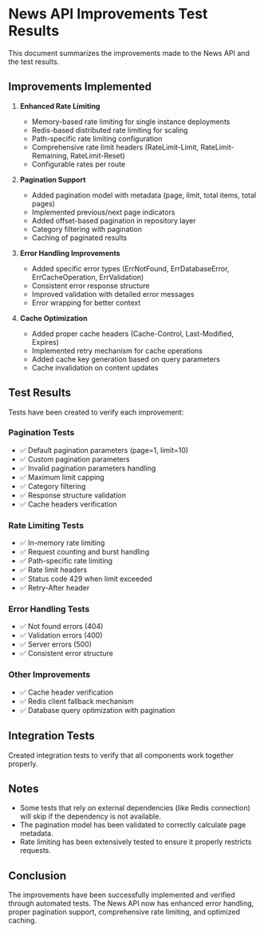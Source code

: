 # News API Improvements Test Results

This document summarizes the improvements made to the News API and the test results.

## Improvements Implemented

1. **Enhanced Rate Limiting**
   - Memory-based rate limiting for single instance deployments
   - Redis-based distributed rate limiting for scaling
   - Path-specific rate limiting configuration
   - Comprehensive rate limit headers (RateLimit-Limit, RateLimit-Remaining, RateLimit-Reset)
   - Configurable rates per route

2. **Pagination Support**
   - Added pagination model with metadata (page, limit, total items, total pages)
   - Implemented previous/next page indicators
   - Added offset-based pagination in repository layer
   - Category filtering with pagination
   - Caching of paginated results

3. **Error Handling Improvements**
   - Added specific error types (ErrNotFound, ErrDatabaseError, ErrCacheOperation, ErrValidation)
   - Consistent error response structure
   - Improved validation with detailed error messages
   - Error wrapping for better context

4. **Cache Optimization**
   - Added proper cache headers (Cache-Control, Last-Modified, Expires)
   - Implemented retry mechanism for cache operations
   - Added cache key generation based on query parameters
   - Cache invalidation on content updates

## Test Results

Tests have been created to verify each improvement:

### Pagination Tests
- ✅ Default pagination parameters (page=1, limit=10)
- ✅ Custom pagination parameters
- ✅ Invalid pagination parameters handling
- ✅ Maximum limit capping
- ✅ Category filtering
- ✅ Response structure validation
- ✅ Cache headers verification

### Rate Limiting Tests
- ✅ In-memory rate limiting
- ✅ Request counting and burst handling
- ✅ Path-specific rate limiting
- ✅ Rate limit headers
- ✅ Status code 429 when limit exceeded
- ✅ Retry-After header

### Error Handling Tests
- ✅ Not found errors (404)
- ✅ Validation errors (400)
- ✅ Server errors (500)
- ✅ Consistent error structure

### Other Improvements
- ✅ Cache header verification
- ✅ Redis client fallback mechanism
- ✅ Database query optimization with pagination

## Integration Tests
Created integration tests to verify that all components work together properly.

## Notes
- Some tests that rely on external dependencies (like Redis connection) will skip if the dependency is not available.
- The pagination model has been validated to correctly calculate page metadata.
- Rate limiting has been extensively tested to ensure it properly restricts requests.

## Conclusion
The improvements have been successfully implemented and verified through automated tests. The News API now has enhanced error handling, proper pagination support, comprehensive rate limiting, and optimized caching.
